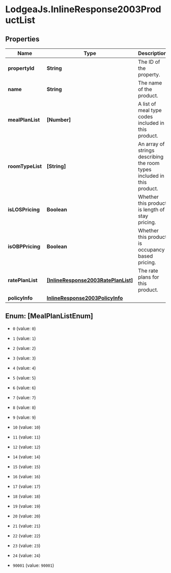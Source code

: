 # LodgeaJs.InlineResponse2003ProductList

## Properties

Name | Type | Description | Notes
------------ | ------------- | ------------- | -------------
**propertyId** | **String** | The ID of the property. | 
**name** | **String** | The name of the product. | 
**mealPlanList** | **[Number]** | A list of meal type codes included in this product. | 
**roomTypeList** | **[String]** | An array of strings describing the room types included in this product. | 
**isLOSPricing** | **Boolean** | Whether this product is length of stay pricing. | [optional] 
**isOBPPricing** | **Boolean** | Whether this product is occupancy based pricing. | [optional] 
**ratePlanList** | [**[InlineResponse2003RatePlanList]**](InlineResponse2003RatePlanList.md) | The rate plans for this product. | 
**policyInfo** | [**InlineResponse2003PolicyInfo**](InlineResponse2003PolicyInfo.md) |  | [optional] 



## Enum: [MealPlanListEnum]


* `0` (value: `0`)

* `1` (value: `1`)

* `2` (value: `2`)

* `3` (value: `3`)

* `4` (value: `4`)

* `5` (value: `5`)

* `6` (value: `6`)

* `7` (value: `7`)

* `8` (value: `8`)

* `9` (value: `9`)

* `10` (value: `10`)

* `11` (value: `11`)

* `12` (value: `12`)

* `14` (value: `14`)

* `15` (value: `15`)

* `16` (value: `16`)

* `17` (value: `17`)

* `18` (value: `18`)

* `19` (value: `19`)

* `20` (value: `20`)

* `21` (value: `21`)

* `22` (value: `22`)

* `23` (value: `23`)

* `24` (value: `24`)

* `90001` (value: `90001`)




